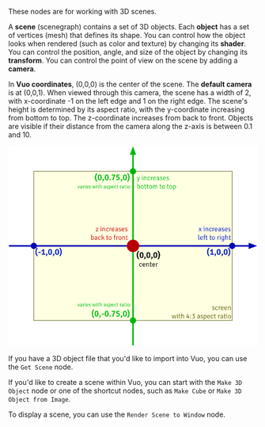 These nodes are for working with 3D scenes. 

A **scene** (scenegraph) contains a set of 3D objects. Each **object** has a set of vertices (mesh) that defines its shape. You can control how the object looks when rendered (such as color and texture) by changing its **shader**. You can control the position, angle, and size of the object by changing its **transform**. You can control the point of view on the scene by adding a **camera**. 

In **Vuo coordinates**, (0,0,0) is the center of the scene. The **default camera** is at (0,0,1). When viewed through this camera, the scene has a width of 2, with x-coordinate -1 on the left edge and 1 on the right edge. The scene's height is determined by its aspect ratio, with the y-coordinate increasing from bottom to top. The z-coordinate increases from back to front. Objects are visible if their distance from the camera along the z-axis is between 0.1 and 10. 

![Vuo Coordinate System](vuo-coordinates-transparent.png)

If you have a 3D object file that you'd like to import into Vuo, you can use the `Get Scene` node. 

If you'd like to create a scene within Vuo, you can start with the `Make 3D Object` node or one of the shortcut nodes, such as `Make Cube` or `Make 3D Object from Image`. 

To display a scene, you can use the `Render Scene to Window` node. 
